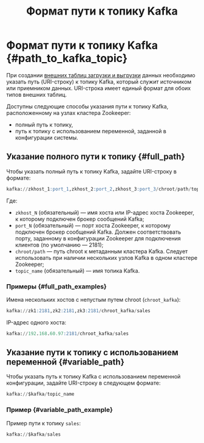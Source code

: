 ﻿---
layout: default
title: Формат пути к топику Kafka
nav_order: 3
parent: Справочная информация
has_children: false
has_toc: false
---

# Формат пути к топику Kafka {#path_to_kafka_topic}

При создании [внешних таблиц загрузки и выгрузки](../../overview/main_concepts/external_table/external_table.md) 
данных необходимо указать путь (URI-строку) к топику Kafka, который служит источником или приемником данных. 
URI-строка имеет единый формат для обоих типов внешних таблиц.

Доступны следующие способы указания пути к топику Kafka, расположенному на узлах кластера Zookeeper:
*   полный путь к топику,
*   путь к топику с использованием переменной, заданной в конфигурации системы.

## Указание полного пути к топику {#full_path}

Чтобы указать полный путь к топику Kafka, задайте URI-строку в формате:
```sql
kafka://zkhost_1:port_1,zkhost_2:port_2,zkhost_3:port_3/chroot/path/topic_name
```
Где:
*   `zkhost_N` (обязательный) — имя хоста или IP-адрес хоста Zookeeper, к которому подключен брокер 
    сообщений Kafka;
*   `port_N` (обязательный) — порт хоста Zookeeper, к которому подключен брокер сообщений Kafka. 
    Должен соответствовать порту, заданному в конфигурации Zookeeper для подключения клиентов 
    (по умолчанию — 2181);
*   `chroot/path` — путь chroot к метаданным кластера Kafka. Следует использовать при наличии 
    нескольких узлов Kafka в одном кластере Zookeeper;
*   `topic_name` (обязательный) — имя топика Kafka.

### Примеры {#full_path_examples}

Имена нескольких хостов с непустым путем chroot (`chroot_kafka`):
```sql
kafka://zk1:2181,zk2:2181,zk3:2181/chroot_kafka/sales
```

IP-адрес одного хоста:
```sql
kafka://192.168.60.97:2181/chroot_kafka/sales
```

## Указание пути к топику с использованием переменной {#variable_path}

Чтобы указать путь к топику Kafka с использованием переменной конфигурации, задайте URI-строку 
в следующем формате:

```sql
kafka://$kafka/topic_name
```

### Пример {#variable_path_example}

Пример пути к топику `sales`:
```sql
kafka://$kafka/sales
```